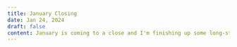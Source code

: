 ```yaml
---
title: January Closing
date: Jan 24, 2024
draft: false
content: January is coming to a close and I'm finishing up some long-standing work for a client. We've gone up to the mountains and are spending our time working in a local coffee shop and climbing at a nearby gym. This semester's classes are starting soon and I'm excited. 
---
```

